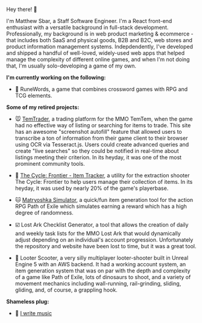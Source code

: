 Hey there! 👋

I'm Matthew Sbar, a Staff Software Engineer. I'm a React front-end enthusiast with a versatile background in full-stack development. Professionally, my background is in web product marketing & ecommerce - that includes both SaaS and physical goods, B2B and B2C, web stores and product information management systems. Indepdendently, I've developed and shipped a handful of well-loved, widely-used web apps that helped manage the complexity of different online games, and when I'm not doing that, I'm usually solo-developing a game of my own.


**I'm currently working on the following:**

- 🔡 RuneWords, a game that combines crossword games with RPG and TCG elements.

**Some of my retired projects:**

- 🐭 [TemTrader](https://temtrader.back4app.io/), a trading platform for the MMO TemTem, when the game had no effective way of listing or searching for items to trade. This site has an awesome "screenshot autofill" feature that allowed users to transcribe a ton of information from their game client to their browser using OCR via Tesseract.js. Users could create advanced queries and create "live searches" so they could be notified in real-time about listings meeting their criterion. In its heyday, it was one of the most prominent community tools.

- 🔫 [The Cycle: Frontier - Item Tracker](https://matthewsbar.github.io/cycle-frontier-item-tracker/), a utility for the extraction shooter The Cycle: Frontier to help users manage their collection of items. In its heyday, it was used by nearly 20% of the game's playerbase.

- 🐱 [Matryoshka Simulator](https://matthewsbar.github.io/matryoshka-simulator/), a quick/fun item generation tool for the action RPG Path of Exile which simulates earning a reward which has a high degree of randomness.

- ☑️ Lost Ark Checklist Generator, a tool that allows the creation of daily and weekly task lists for the MMO Lost Ark that would dynamically adjust depending on an individual's account progression. Unfortunately the repository and website have been lost to time, but it was a great tool.

- 🛴 Looter Scooter, a very silly multiplayer looter-shooter built in Unreal Engine 5 with an AWS backend. It had a working account system, an item generation system that was on par with the depth and complexity of a game like Path of Exile, lots of dinosaurs to shoot, and a variety of movement mechanics including wall-running, rail-grinding, sliding, gliding, and, of course, a grappling hook.


**Shameless plug:**

- 🎵 [I write music](https://vedgy.bandcamp.com/)
